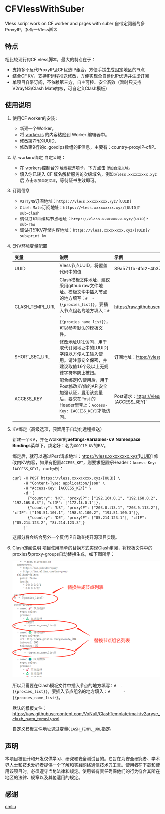 # CFVlessWithSuber

Vless script work on CF worker and pages with suber
自带定阅器的多ProxyIP，多合一Vless脚本

## 特点

相比较现行的CF vless脚本，最大的特点在于：

- 支持多个反代ProxyIP及CF优选IP组合，方便手搓生成固定地区的节点
- 结合CF KV，支持IP远程推送修改，方便实现全自动化IP优选并生成订阅
- 单项目自带订阅，不依赖第三方，自主可控、安全高效（暂时只支持V2rayNG\Clash Mate内核，可自定义Clash模板）

## 使用说明

1. 使用CF worker的安装：
   - 新建一个Worker。
   - 将 [worker.js](https://github.com/VxNull/CFVlessWithSuber/blob/main/_worker.js) 的内容粘贴到 Worker 编辑器中。
   - 修改第7行的UUID。
   - 修改第9行的c_goodips数组的IP信息，主要有：country-proxyIP-cfIP。

2. 给 workers绑定 自定义域：
   - 在 workers控制台的 `触发器`选项卡，下方点击 `添加自定义域`。
   - 填入你已转入 CF 域名解析服务的次级域名，例如:`vless.xxxxxxxxx.xyz`后 点击`添加自定义域`，等待证书生效即可。

3. 订阅信息
   - `V2rayNG`订阅地址：`https://vless.xxxxxxxxx.xyz/[UUID]`
   - `Clash Mate`订阅地址：`https://vless.xxxxxxxxx.xyz/[UUID]?sub=clash`
   - 调试打印未编码节点地址：`https://vless.xxxxxxxxx.xyz/[UUID]?sub=raw`
   - 调试打印KV存储内容地址：`https://vless.xxxxxxxxx.xyz/[UUID]?sub=print_kv`

4. ENV环境变量配置

   | 变量            | 说明                                                         | 示例                                                         |
   | --------------- | ------------------------------------------------------------ | ------------------------------------------------------------ |
   | UUID            | Vless节点UUID，将覆盖代码中的值                              | 89a571fb-4fd2-4b37-8596-1b7d9728af45                         |
   | CLASH_TEMPL_URL | Clash模板文件地址，建议采用github raw文件地址。模板文件中插入节点的地方填写：`#  - {{proxies_list}}`，要插入节点组名的地方填入：`#      - {{proxies_name_list}}`，可以参考默认的模板文件。 | https://raw.githubusercontent.com/VxNull/ClashTemplate/main/v2aryse_clash_meta_templ.yaml |
   | SHORT_SEC_URL   | 修改地址URL访问，用于取代订阅地址中的[UUID]字段以方便人工输入使用。请注意安全保密，并建议取值16个及以上无规律字符串防止被扫。 | 订阅地址：https://vless.xxxxxxxxx.xyz/[SHORT_SEC_URL]        |
   | ACCESS_KEY      | 配合绑定KV使用后，用于Post修改KV值的API安全加强认证，启用该变量后，要求在Post 的Header里带上：`Access-Key: [ACCESS_KEY]`才能访问。 | Post请求：https://vless.xxxxxxxxx.xyz/[UUID]，同时配置好Header信息：`Access-Key: [ACCESS_KEY]` |

5. KV绑定（高级选项，预留用于自动化远程推送）

   新建一个KV，并在Worker的**Settings-Variables-KV Namespace Bindings**菜单下，绑定好：名为`GOODIP_KV`的KV。

   绑定后，就可以通过Post请求地址：https://vless.xxxxxxxxx.xyz/[UUID] 修改内KV内容，如果有配置`ACCESS_KEY`，则要求配置好Header：`Access-Key: [ACCESS_KEY]`，curl示例：

   ```shell
   curl -X POST https://vless.xxxxxxxxx.xyz/[UUID] \
        -H "Content-Type: application/json" \
        -H "Access-Key: [ACCESS_KEY]" \
        -d '[
          {"country": "HK", "proxyIP": ["192.168.0.1", "192.168.0.2", "192.168.0.3"], "cfIP": ["172.16.0.1"]},
          {"country": "US", "proxyIP": ["203.0.113.1", "203.0.113.2"], "cfIP": ["198.51.100.1", "198.51.100.2", "198.51.100.3"]},
          {"country": "DE", "proxyIP": ["85.214.123.1"], "cfIP": ["85.214.123.2", "85.214.123.3"]}
        ]'
   ```

   这部分将会结合另外一个反代IP自动查找开源项目实现。

6. Clash定阅说明
   项目使用简单的替换方式实现Clash定阅，将模板文件中的proxies及proxy-groups自动替换生成，如下图所示：

   ![WXWorkCapture_17187021301456](https://github.com/VxNull/CFVlessWithSuber/blob/main/doc/WXWorkCapture_17187021301456.png)
   
   所以只需要在Clash模板文件中插入节点的地方填写：`#  - {{proxies_list}}`，要插入节点组名的地方填入：`#      - {{proxies_name_list}}`。

   默认的模板文件：https://raw.githubusercontent.com/VxNull/ClashTemplate/main/v2aryse_clash_meta_templ.yaml

   自定义模板文件地址通过变量`CLASH_TEMPL_URL`指定。

   
## 声明

本项目被设计和开发仅供学习、研究和安全测试目的。它旨在为安全研究者、学术界人士和技术爱好者提供一个了解和实践网络通信技术的工具。使用者在下载和使用该项目时，必须遵守当地法律和规定。使用者有责任确保他们的行为符合其所在地区的法律、规章以及其他适用的规定。

## 感谢

[cmliu](https://github.com/cmliu/edgetunnel)

